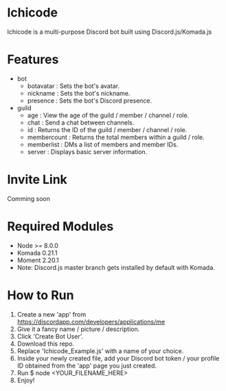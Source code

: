 # Ichicode
Ichicode is a multi-purpose Discord bot built using Discord.js/Komada.js 

# Features
* bot
  * botavatar   : Sets the bot's avatar.
  * nickname    : Sets the bot's nickname.
  * presence    : Sets the bot's Discord presence.
* guild
  * age         : View the age of the guild / member / channel / role.
  * chat        : Send a chat between channels.
  * id          : Returns the ID of the guild / member / channel / role.
  * membercount : Returns the total members within a guild / role.
  * memberlist  : DMs a list of members and member IDs.
  * server      : Displays basic server information. 

# Invite Link
Comming soon

# Required Modules
* Node >= 8.0.0
* Komada 0.21.1
* Moment 2.20.1
* Note: Discord.js master branch gets installed by default with Komada.

# How to Run
1. Create a new 'app' from https://discordapp.com/developers/applications/me
2. Give it a fancy name / picture / description.
3. Click 'Create Bot User'.
4. Download this repo.
5. Replace 'Ichicode_Example.js' with a name of your choice.
6. Inside your newly created file, add your Discord bot token / your profile ID obtained from the 'app' page you just created.
7. Run $ node <YOUR_FILENAME_HERE>
8. Enjoy!